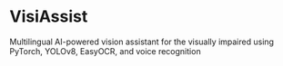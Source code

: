# VisiAssist
Multilingual AI-powered vision assistant for the visually impaired using PyTorch, YOLOv8, EasyOCR, and voice recognition
